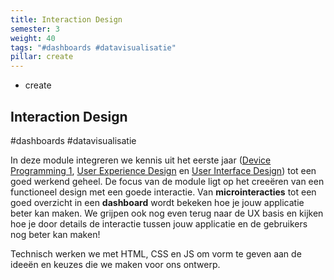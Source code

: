 ```yaml
---
title: Interaction Design
semester: 3
weight: 40
tags: "#dashboards #datavisualisatie"
pillar: create
---
```

<section class="c-row c-row--lg">
    <div class="o-container">
        <div class="o-grid o-grid--gutter o-flex o-flex--wrap o-flex--align-center">
            <div class="o-grid__item u-8-of-12-bp4 u-push-2-of-12-bp4 u-2-of-4-bp6 u-push-1-of-4-bp6">
                <div class="u-max-width-lg u-align-horizontal">
                    <div class="c-main-section">
                        <ul class="o-list c-curriculum-legend">
                            <li class="c-curriculum-legend__item">
                                <span class="c-curriculum-legend__swatch u-bgcolor-create-base"></span>
                                create
                            </li>
                        </ul>
                    </div>
                    <div class="c-main-section">
                        <h1 class="u-ms10-bp3 u-mb-beta">
                            Interaction Design
                        </h1>
                        <p class="c-type-meta u-ms-1 u-color-neutral-base">
							#dashboards #datavisualisatie
                        </p>
                    </div>
                    <div class="c-main-section">
                        <div class="s-content u-max-width-optimal">
							<p>In deze module integreren we kennis uit het eerste jaar (<a href="/module/device-programming-1/">Device Programming 1</a>,&nbsp;<a href="/module/user-experience-design/">User Experience Design</a> en <a href="/module/user-interface-design/">User Interface Design</a>) tot een goed werkend geheel. De focus van de module ligt op het creeëren van een functioneel design met een goede interactie. Van <strong>microinteracties</strong> tot een goed overzicht in een <strong>dashboard</strong> wordt bekeken hoe je jouw applicatie beter kan maken. We grijpen ook nog even terug naar de UX basis en kijken hoe je door details de interactie tussen jouw applicatie en de gebruikers nog beter kan maken!</p>
							<p>Technisch werken we met HTML, CSS en JS om vorm te geven aan de ideeën en keuzes die we maken voor ons ontwerp.</p>
                        </div>
                    </div>
                </div>
            </div>
        </div>
    </div>
</section>
